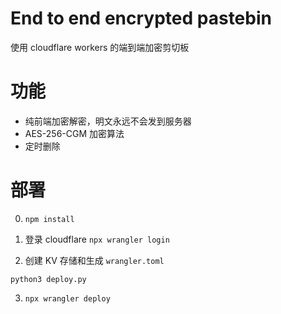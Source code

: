 # End to end encrypted pastebin

使用 cloudflare workers 的端到端加密剪切板

# 功能

- 纯前端加密解密，明文永远不会发到服务器
- AES-256-CGM 加密算法
- 定时删除

# 部署

0. `npm install`

1. 登录 cloudflare `npx wrangler login`

2. 创建 KV 存储和生成 `wrangler.toml`

```
python3 deploy.py
```

3. `npx wrangler deploy`